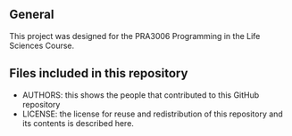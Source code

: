 ## General
This project was designed for the PRA3006 Programming in the Life Sciences Course.

## Files included in this repository
- AUTHORS: this shows the people that contributed to this GitHub repository
- LICENSE: the license for reuse and redistribution of this repository and its contents is described here.
